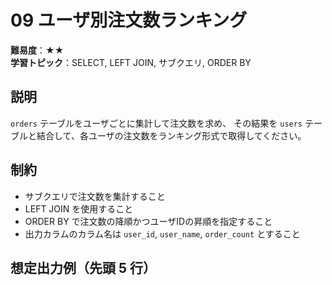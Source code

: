 # 09 ユーザ別注文数ランキング

**難易度**：★★  
**学習トピック**：SELECT, LEFT JOIN, サブクエリ, ORDER BY

## 説明
`orders` テーブルをユーザごとに集計して注文数を求め、
その結果を `users` テーブルと結合して、各ユーザの注文数をランキング形式で取得してください。

## 制約

* サブクエリで注文数を集計すること
* LEFT JOIN を使用すること
* ORDER BY で注文数の降順かつユーザIDの昇順を指定すること
* 出力カラムのカラム名は `user_id`, `user_name`, `order_count` とすること

## 想定出力例（先頭 5 行）

